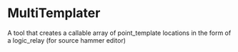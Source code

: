 # MultiTemplater
A tool that creates a callable array of point_template locations in the form of a logic_relay (for source hammer editor)
